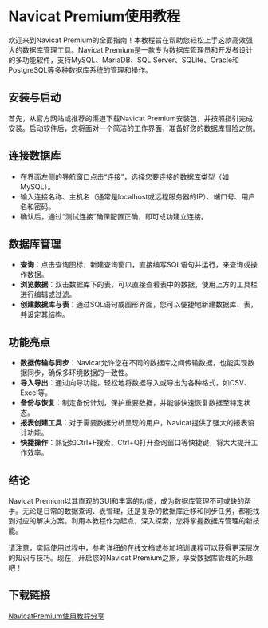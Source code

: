 # Navicat Premium使用教程

欢迎来到Navicat Premium的全面指南！本教程旨在帮助您轻松上手这款高效强大的数据库管理工具。Navicat Premium是一款专为数据库管理员和开发者设计的多功能软件，支持MySQL、MariaDB、SQL Server、SQLite、Oracle和PostgreSQL等多种数据库系统的管理和操作。

## 安装与启动
首先，从官方网站或推荐的渠道下载Navicat Premium安装包，并按照指引完成安装。启动软件后，您将面对一个简洁的工作界面，准备好您的数据库冒险之旅。

## 连接数据库
- 在界面左侧的导航窗口点击“连接”，选择您要连接的数据库类型（如MySQL）。
- 输入连接名称、主机名（通常是localhost或远程服务器的IP）、端口号、用户名和密码。
- 确认后，通过“测试连接”确保配置正确，即可成功建立连接。

## 数据库管理
- **查询**：点击查询图标，新建查询窗口，直接编写SQL语句并运行，来查询或操作数据。
- **浏览数据**：双击数据库下的表，可以直接查看表中的数据，使用上方的工具栏进行编辑或过滤。
- **创建数据库与表**：通过SQL语句或图形界面，您可以便捷地新建数据库、表，并设定其结构。

## 功能亮点
- **数据传输与同步**：Navicat允许您在不同的数据库之间传输数据，也能实现数据同步，确保多环境数据的一致性。
- **导入导出**：通过向导功能，轻松地将数据导入或导出为各种格式，如CSV、Excel等。
- **备份与恢复**：制定备份计划，保护重要数据，并能够快速恢复数据至特定状态。
- **报表创建工具**：对于需要数据分析呈现的用户，Navicat提供了强大的报表设计功能。
- **快捷操作**：熟记如Ctrl+F搜索、Ctrl+Q打开查询窗口等快捷键，将大大提升工作效率。

## 结论
Navicat Premium以其直观的GUI和丰富的功能，成为数据库管理不可或缺的帮手。无论是日常的数据查询、表管理，还是复杂的数据库迁移和同步任务，都能找到对应的解决方案。利用本教程作为起点，深入探索，您将掌握数据库管理的新技能。

请注意，实际使用过程中，参考详细的在线文档或参加培训课程可以获得更深层次的知识与技巧。现在，开启您的Navicat Premium之旅，享受数据库管理的乐趣吧！

## 下载链接

[NavicatPremium使用教程分享](https://pan.quark.cn/s/a28a894e279c)